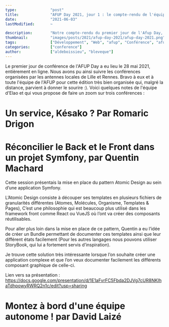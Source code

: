 ```yaml
---
type:               "post"
title:              "AFUP Day 2021, jour 1 : le compte-rendu de l'équipe"
date:               "2021-06-03"
lastModified:       ~

description:        "Notre compte-rendu du premier jour de l'Afup Day, édition 2021, à distance !"
thumbnail:          "images/posts/2021/afup-day-2021/afup-day-2021.png"
tags:               ["Développement", "Web", "afup", "Conférence", "afupDay"]
categories:         ["conference"]
author:             ["aldeboissieu", "bleveque"]
---
```


Le premier jour de conférence de l'AFUP Day a eu lieu le 28 mai 2021, entièrement en ligne. Nous avons pu ainsi suivre les conférences organisées par les antennes locales de Lille et Rennes. Bravo à eux et à toute l'équipe de l'AFUP pour cette édition très bien organisée qui, malgré la distance, parvient à donner le sourire :). 
Voici quelques notes de l'équipe d'Elao et qui vous propose de faire un zoom sur trois conférences :

# Un service, Késako ? Par Romaric Drigon

# Réconcilier le Back et le Front dans un projet Symfony, par Quentin Machard

Cette session présentais la mise en place du pattern Atomic Design au sein d’une application Symfony.

L’Atomic Design consiste à découper ses templates en plusieurs fichiers de granularités différentes (Atomes, Molécules, Organisme, Templates & Pages), C’est une philosophie qui est beaucoup plus utilisé dans les framework front comme React ou VueJS où l’ont va créer des composants réutilisables.

Pour aller plus loin dans la mise en place de ce pattern, Quentin a eu l’idée de créer un Bundle permettant de documenter ces templates ainsi que leur différent états facilement (Pour les autres langages nous pouvons utiliser StoryBook, qui lui a fortement servis d’inspiration).

Je trouve cette solution très intéressante lorsque l’on souhaite créer une application complexe et que l’on veux documenter facilement les différents composant graphique de celle-ci.

Lien vers sa présentation : https://docs.google.com/presentation/d/1E1aFvrFC5Fbda2DJVg7cUR8NKIhaTdhpowyRWRQ2n1c/edit?usp=sharing

# Montez à bord d'une équipe autonome ! par David Laizé



